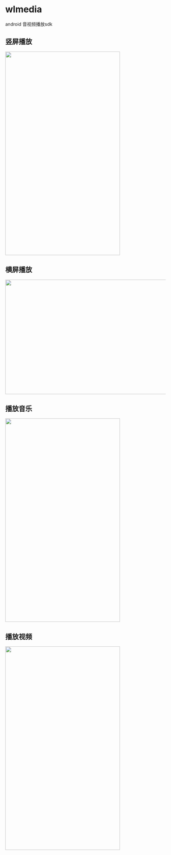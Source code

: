 # wlmedia
android 音视频播放sdk

## 竖屏播放
<img width="360" height="640" src="https://github.com/wanliyang1990/wlmedia/blob/master/img/1.png"/>

## 横屏播放
<img width="640" height="360" src="https://github.com/wanliyang1990/wlmedia/blob/master/img/2.png"/>

## 播放音乐
<img width="360" height="640" src="https://github.com/wanliyang1990/wlmedia/blob/master/img/3.png"/>

## 播放视频
<img width="360" height="640" src="https://github.com/wanliyang1990/wlmedia/blob/master/img/4.png"/>
